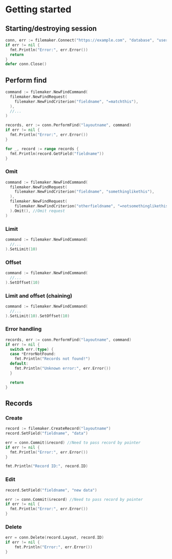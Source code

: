 # Getting started

## Starting/destroying session
``` go
conn, err := filemaker.Connect("https://example.com", "database", "username", "password")
if err != nil {
  fmt.Println("Error:", err.Error())
  return
}
defer conn.Close()
```

## Perform find
``` go
command := filemaker.NewFindCommand(
  filemaker.NewFindRequest(
    filemaker.NewFindCriterion("fieldname", "=matchthis"),
  ),
  //...
)

records, err := conn.PerformFind("layoutname", command)
if err != nil {
  fmt.Println("Error:", err.Error())
}

for _, record := range records {
  fmt.Println(record.GetField("fieldname"))
}
```

### Omit
``` go
command := filemaker.NewFindCommand(
  filemaker.NewFindRequest(
    filemaker.NewFindCriterion("fieldname", "somethinglikethis"),
  ),
  filemaker.NewFindRequest(
    filemaker.NewFindCriterion("otherfieldname", "=notsomethinglikethis"),
  ).Omit(), //Omit request
)
```

### Limit
``` go
command := filemaker.NewFindCommand(
  //...
).SetLimit(10)
```

### Offset
``` go
command := filemaker.NewFindCommand(
  //...
).SetOffset(10)
```

### Limit and offset (chaining)
``` go
command := filemaker.NewFindCommand(
  //...
).SetLimit(10).SetOffset(10)
```

### Error handling
``` go
records, err := conn.PerformFind("layoutname", command)
if err != nil {
  switch err.(type) {
  case *ErrorNotFound:
    fmt.Println("Records not found!")
  default:
    fmt.Println("Unknown error:", err.Error())
  }

  return
}
```

## Records

### Create
``` go
record := filemaker.CreateRecord("layoutname")
record.SetField("fieldname", "data")

err = conn.Commit(&record) //Need to pass record by pointer
if err != nil {
  fmt.Println("Error:", err.Error())
}

fmt.Println("Record ID:", record.ID)
```

### Edit
``` go
record.SetField("fieldname", "new data")

err := conn.Commit(&record) //Need to pass record by pointer
if err != nil {
  fmt.Println("Error:", err.Error())
}
```

### Delete
``` go
err = conn.Delete(record.Layout, record.ID)
if err != nil {
	fmt.Println("Error:", err.Error())
}
```